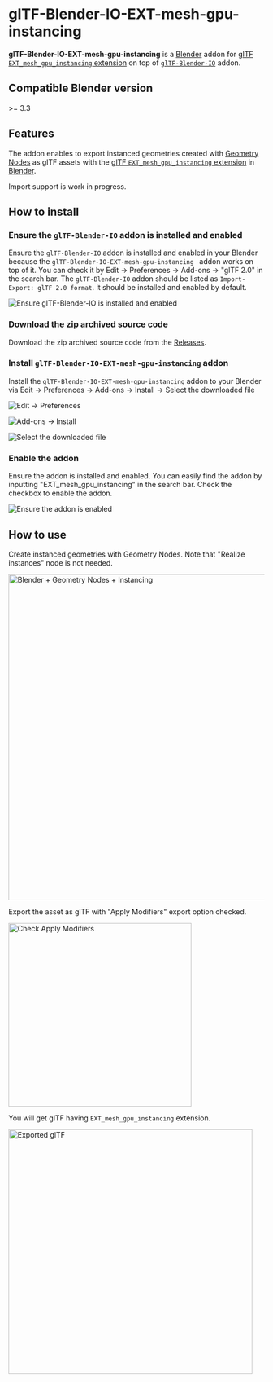 # glTF-Blender-IO-EXT-mesh-gpu-instancing

**glTF-Blender-IO-EXT-mesh-gpu-instancing** is a [Blender](https://www.blender.org/) addon for [glTF `EXT_mesh_gpu_instancing` extension](https://github.com/KhronosGroup/glTF/blob/main/extensions/2.0/Vendor/EXT_mesh_gpu_instancing/README.md) on top of [`glTF-Blender-IO`](https://github.com/KhronosGroup/glTF-Blender-IO) addon.

## Compatible Blender version

&gt;= 3.3

## Features

The addon enables to export instanced geometries created with [Geometry Nodes](https://docs.blender.org/manual/en/latest/modeling/geometry_nodes/index.html) as glTF assets with the
[glTF `EXT_mesh_gpu_instancing` extension](https://github.com/KhronosGroup/glTF/blob/main/extensions/2.0/Vendor/EXT_mesh_gpu_instancing/README.md) in [Blender](https://www.blender.org/).

Import support is work in progress.

## How to install

### Ensure the `glTF-Blender-IO` addon is installed and enabled

Ensure the `glTF-Blender-IO` addon is installed and enabled in your Blender because the `glTF-Blender-IO-EXT-mesh-gpu-instancing
` addon works on top of it.  You can check it by Edit -> Preferences -> Add-ons -> "glTF 2.0" in the search bar. The `glTF-Blender-IO` addon should be listed as `Import-Export: glTF 2.0 format`. It should be installed and enabled by default.

![Ensure glTF-Blender-IO is installed and enabled](https://user-images.githubusercontent.com/7637832/110406787-a41f3f80-8037-11eb-9e12-163aafd5f08e.png)

### Download the zip archived source code

Download the zip archived source code from the [Releases](https://github.com/takahirox/glTF-Blender-IO-EXT-mesh-gpu-instancing/releases).

### Install `glTF-Blender-IO-EXT-mesh-gpu-instancing` addon

Install the `glTF-Blender-IO-EXT-mesh-gpu-instancing` addon to your Blender via Edit -> Preferences -> Add-ons -> Install -> Select the downloaded file

![Edit -> Preferences](https://user-images.githubusercontent.com/7637832/110405180-062a7580-8035-11eb-839a-f5008a992f92.png)

![Add-ons -> Install](https://user-images.githubusercontent.com/7637832/110405413-70dbb100-8035-11eb-9860-3f4867427246.png)

![Select the downloaded file](https://user-images.githubusercontent.com/7637832/200152177-afacdc7d-5349-435e-bc80-7951c071b1b8.png)

### Enable the addon

Ensure the addon is installed and enabled. You can easily find the addon by inputting "EXT_mesh_gpu_instancing" in the search bar. Check the checkbox to enable the addon.

![Ensure the addon is enabled](https://user-images.githubusercontent.com/7637832/200152215-39be04be-3b6d-4a34-9704-c5f42d61dbf6.png)

## How to use

Create instanced geometries with Geometry Nodes. Note that "Realize instances" node is not needed.

<img src="https://user-images.githubusercontent.com/7637832/200151844-c4ade71d-0507-4268-8356-139157fb2db6.png" width="640" alt="Blender + Geometry Nodes + Instancing">

Export the asset as glTF with "Apply Modifiers" export option checked.

<img src="https://user-images.githubusercontent.com/7637832/200200340-04552522-d518-4985-814d-154de1045615.png" width="360" alt="Check Apply Modifiers">

You will get glTF having `EXT_mesh_gpu_instancing` extension.

<img src="https://user-images.githubusercontent.com/7637832/200151884-2f335fd0-3270-4b68-abc1-998837a0f9c6.png" width="480" alt="Exported glTF">
